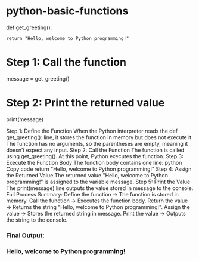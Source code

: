 # python-basic-functions
def get_greeting():

    return "Hello, welcome to Python programming!"

# Step 1: Call the function
message = get_greeting()

# Step 2: Print the returned value
print(message)

Step 1: Define the Function
When the Python interpreter reads the def get_greeting(): line, it stores the function in memory but does not execute it.
The function has no arguments, so the parentheses are empty, meaning it doesn’t expect any input.
Step 2: Call the Function
The function is called using get_greeting(). At this point, Python executes the function.
Step 3: Execute the Function Body
The function body contains one line:
python
Copy code
return "Hello, welcome to Python programming!"
Step 4: Assign the Returned Value
The returned value "Hello, welcome to Python programming!" is assigned to the variable message.
Step 5: Print the Value
The print(message) line outputs the value stored in message to the console.
Full Process Summary:
Define the function → The function is stored in memory.
Call the function → Executes the function body.
Return the value → Returns the string "Hello, welcome to Python programming!".
Assign the value → Stores the returned string in message.
Print the value → Outputs the string to the console.

### Final Output:
### Hello, welcome to Python programming!
